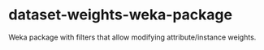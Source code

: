 # dataset-weights-weka-package
Weka package with filters that allow modifying attribute/instance weights.

